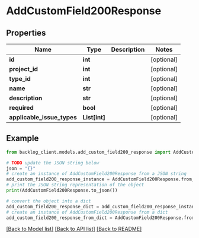 # AddCustomField200Response


## Properties

Name | Type | Description | Notes
------------ | ------------- | ------------- | -------------
**id** | **int** |  | [optional] 
**project_id** | **int** |  | [optional] 
**type_id** | **int** |  | [optional] 
**name** | **str** |  | [optional] 
**description** | **str** |  | [optional] 
**required** | **bool** |  | [optional] 
**applicable_issue_types** | **List[int]** |  | [optional] 

## Example

```python
from backlog_client.models.add_custom_field200_response import AddCustomField200Response

# TODO update the JSON string below
json = "{}"
# create an instance of AddCustomField200Response from a JSON string
add_custom_field200_response_instance = AddCustomField200Response.from_json(json)
# print the JSON string representation of the object
print(AddCustomField200Response.to_json())

# convert the object into a dict
add_custom_field200_response_dict = add_custom_field200_response_instance.to_dict()
# create an instance of AddCustomField200Response from a dict
add_custom_field200_response_from_dict = AddCustomField200Response.from_dict(add_custom_field200_response_dict)
```
[[Back to Model list]](../README.md#documentation-for-models) [[Back to API list]](../README.md#documentation-for-api-endpoints) [[Back to README]](../README.md)


